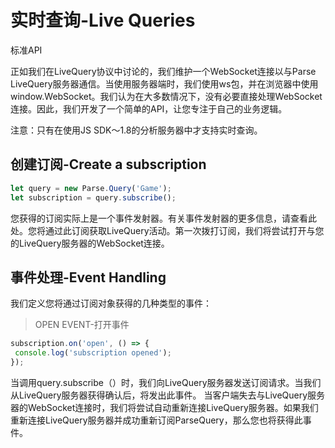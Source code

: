 # 实时查询-Live Queries

标准API

正如我们在LiveQuery协议中讨论的，我们维护一个WebSocket连接以与Parse LiveQuery服务器通信。当使用服务器端时，我们使用ws包，并在浏览器中使用window.WebSocket。我们认为在大多数情况下，没有必要直接处理WebSocket连接。因此，我们开发了一个简单的API，让您专注于自己的业务逻辑。

注意：只有在使用JS SDK〜1.8的分析服务器中才支持实时查询。

## 创建订阅-Create a subscription

```js
let query = new Parse.Query('Game');
let subscription = query.subscribe();
```

  


您获得的订阅实际上是一个事件发射器。有关事件发射器的更多信息，请查看此处。您将通过此订阅获取LiveQuery活动。第一次拨打订阅，我们将尝试打开与您的LiveQuery服务器的WebSocket连接。

## 事件处理-Event Handling

我们定义您将通过订阅对象获得的几种类型的事件：

> OPEN EVENT-打开事件

```js
subscription.on('open', () => {
 console.log('subscription opened');
});
```

  


当调用query.subscribe（）时，我们向LiveQuery服务器发送订阅请求。当我们从LiveQuery服务器获得确认后，将发出此事件。 当客户端失去与LiveQuery服务器的WebSocket连接时，我们将尝试自动重新连接LiveQuery服务器。如果我们重新连接LiveQuery服务器并成功重新订阅ParseQuery，那么您也将获得此事件。

